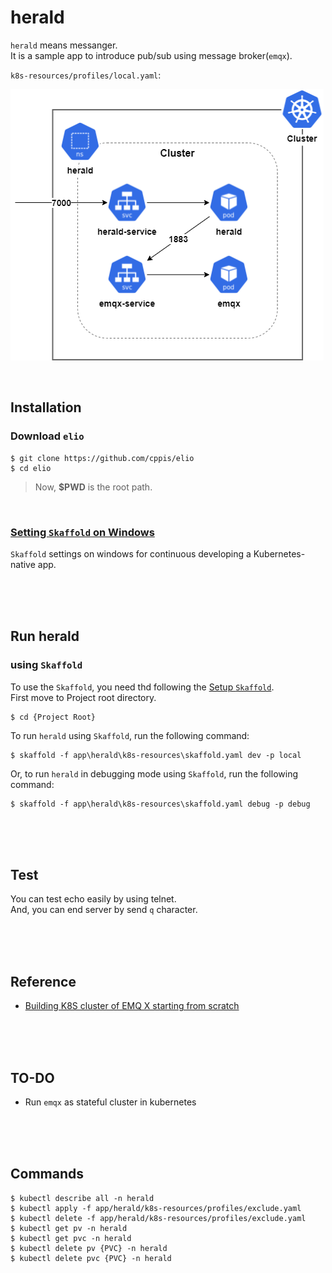 # herald
`herald` means messanger.  
It is a sample app to introduce pub/sub using message broker(`emqx`).  

`k8s-resources/profiles/local.yaml`:  

![docs/images/herald.skaffold.png](../../docs/images/herald.skaffold.config.png)  

<br/>

## Installation  
### Download `elio`  
```shell
$ git clone https://github.com/cppis/elio
$ cd elio
```

> Now, **$PWD** is the root path.  

<br/>

### [Setting `Skaffold` on Windows](docs/setting.skaffold.md)  
`Skaffold` settings on windows for continuous developing a Kubernetes-native app.  

<br/><br/><br/>

## Run herald  
### using `Skaffold`  
To use the `Skaffold`, you need thd following the [Setup `Skaffold`](#setup-skaffold).  
First move to Project root directory.  
```shell
$ cd {Project Root}
```

To run `herald` using `Skaffold`, run the following command:  
```shell
$ skaffold -f app\herald\k8s-resources\skaffold.yaml dev -p local
```

Or, to run `herald` in debugging mode using `Skaffold`, run the following command:  
```shell
$ skaffold -f app\herald\k8s-resources\skaffold.yaml debug -p debug
```

<br/><br/><br/>

## Test  
You can test echo easily by using telnet.  
And, you can end server by send `q` character.  

<br/><br/><br/>

## Reference  
* [Building K8S cluster of EMQ X starting from scratch](https://www.emqx.com/en/blog/emqx-mqtt-broker-k8s-cluster)  


<br/><br/><br/>

## TO-DO  
* Run `emqx` as stateful cluster in kubernetes  

<br/><br/><br/>

## Commands  
```shell
$ kubectl describe all -n herald
$ kubectl apply -f app/herald/k8s-resources/profiles/exclude.yaml
$ kubectl delete -f app/herald/k8s-resources/profiles/exclude.yaml
$ kubectl get pv -n herald
$ kubectl get pvc -n herald
$ kubectl delete pv {PVC} -n herald
$ kubectl delete pvc {PVC} -n herald
```


